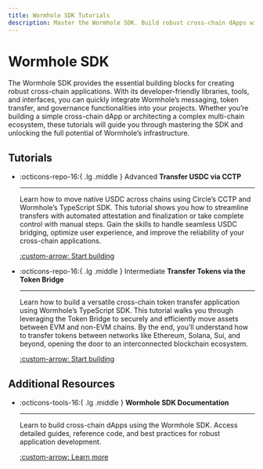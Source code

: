 ```yaml
---
title: Wormhole SDK Tutorials
description: Master the Wormhole SDK. Build robust cross-chain dApps with messaging, token bridging, and governance across multiple networks.
---
```


# Wormhole SDK

The Wormhole SDK provides the essential building blocks for creating robust cross-chain applications. With its developer-friendly libraries, tools, and interfaces, you can quickly integrate Wormhole’s messaging, token transfer, and governance functionalities into your projects. Whether you’re building a simple cross-chain dApp or architecting a complex multi-chain ecosystem, these tutorials will guide you through mastering the SDK and unlocking the full potential of Wormhole’s infrastructure.

## Tutorials

<div class="grid cards" markdown>

-   :octicons-repo-16:{ .lg .middle } <span class="badge advanced">Advanced</span> **Transfer USDC via CCTP**

    ---

    Learn how to move native USDC across chains using Circle’s CCTP and Wormhole’s TypeScript SDK. This tutorial shows you how to streamline transfers with automated attestation and finalization or take complete control with manual steps. Gain the skills to handle seamless USDC bridging, optimize user experience, and improve the reliability of your cross-chain applications.

    [:custom-arrow: Start building](/docs/tutorials/typescript-sdk/usdc-via-cctp/)

-   :octicons-repo-16:{ .lg .middle } <span class="badge intermediate">Intermediate</span> **Transfer Tokens via the Token Bridge**

    ---

    Learn how to build a versatile cross-chain token transfer application using Wormhole’s TypeScript SDK. This tutorial walks you through leveraging the Token Bridge to securely and efficiently move assets between EVM and non-EVM chains. By the end, you’ll understand how to transfer tokens between networks like Ethereum, Solana, Sui, and beyond, opening the door to an interconnected blockchain ecosystem.

    [:custom-arrow: Start building](/docs/tutorials/typescript-sdk/tokens-via-token-bridge/)

</div>

## Additional Resources

<div class="grid cards" markdown>

-   :octicons-tools-16:{ .lg .middle } **Wormhole SDK Documentation**

    ---

    Learn to build cross-chain dApps using the Wormhole SDK. Access detailed guides, reference code, and best practices for robust application development.

    [:custom-arrow: Learn more](/docs/build/toolkit/typescript-sdk/)

</div>